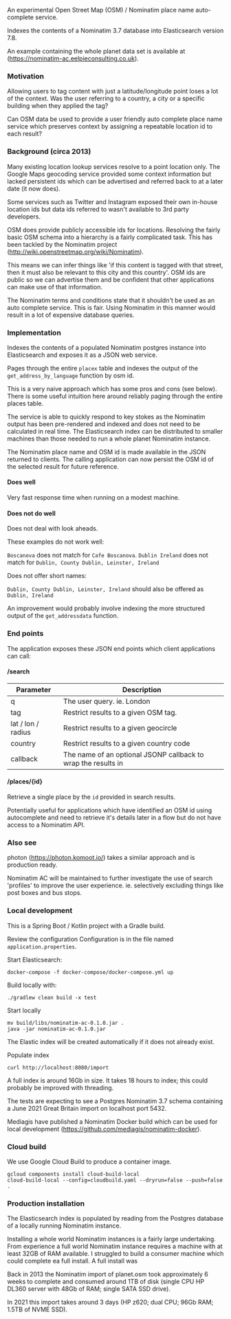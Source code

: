 An experimental Open Street Map (OSM) / Nominatim place name auto-complete service.

Indexes the contents of a Nominatim 3.7 database into Elasticsearch version 7.8.

An example containing the whole planet data set is available at (https://nominatim-ac.eelpieconsulting.co.uk).


### Motivation

Allowing users to tag content with just a latitude/longitude point loses a lot of the context.
Was the user referring to a country, a city or a specific building when they applied the tag?

Can OSM data be used to provide a user friendly auto complete place name service which preserves context by assigning a repeatable location id to each result?

### Background (circa 2013)

Many existing location lookup services resolve to a point location only.
The Google Maps geocoding service provided some context information but lacked persistent ids which can be advertised and referred back to at a later date
(it now does).

Some services such as Twitter and Instagram exposed their own in-house location ids
but data ids referred to wasn't available to 3rd party developers.

OSM does provide publicly accessible ids for locations.
Resolving the fairly basic OSM schema into a hierarchy is a fairly complicated task.
This has been tackled by the Nominatim project (http://wiki.openstreetmap.org/wiki/Nominatim).

This means we can infer things like 'if this content is tagged with that street, then it must also be relevant to this city and this country'.
OSM ids are public so we can advertise them and be confident that other applications can make use of that information.

The Nominatim terms and conditions state that it shouldn't be used as an auto complete service.
This is fair. Using Nominatim in this manner would result in a lot of expensive database queries.



### Implementation

Indexes the contents of a populated Nominatim postgres instance into Elasticsearch and exposes it as a JSON web service.

Pages through the entire `placex` table and indexes the output of the `get_address_by_language` function by osm id.

This is a very naive approach which has some pros and cons (see below).
There is some useful intuition here around reliably paging through the entire places table.

The service is able to quickly respond to key stokes as the Nominatim output has been pre-rendered and indexed and does not need to be calculated in real time.
The Elasticsearch index can be distributed to smaller machines than those needed to run a whole planet Nominatim instance.

The Nominatim place name and OSM id is made available in the JSON returned to clients.
The calling application can now persist the OSM id of the selected result for future reference.


#### Does well

Very fast response time when running on a modest machine.

#### Does not do well

Does not deal with look aheads.

These examples do not work well:

`Boscanova` does not match for `Cafe Boscanova`.
`Dublin Ireland` does not match for `Dublin, County Dublin, Leinster, Ireland`

Does not offer short names:

`Dublin, County Dublin, Leinster, Ireland` should also be offered as `Dublin, Ireland`

An improvement would probably involve indexing the more structured output of the `get_addressdata` function.


### End points

The application exposes these JSON end points which client applications can call:

#### /search

| Parameter          | Description                                                   |
|--------------------|---------------------------------------------------------------|
| q	                 | 	The user query. ie. London                                   |
| tag	               | Restrict results to a given OSM tag.                          |
| lat / lon / radius | Restrict results to a given geocircle                         |
| country            | Restrict results to a given country code                      |
| callback           | The name of an optional JSONP callback to wrap the results in |

#### /places/{id}

Retrieve a single place by the `id` provided in search results.

Potentially useful for applications which have identified an OSM id using autocomplete
and need to retrieve it's details later in a flow but do not have access to a Nominatim API.


### Also see

photon (https://photon.komoot.io/) takes a similar approach and is production ready.

Nominatim AC will be maintained to further investigate the use of search 'profiles' to improve the user experience.
ie. selectively excluding things like post boxes and bus stops.



### Local development

This is a Spring Boot / Kotlin project with a Gradle build.

Review the configuration
Configuration is in the file named `application.properties`.

Start Elasticsearch:
```
docker-compose -f docker-compose/docker-compose.yml up
```

Build locally with:
```
./gradlew clean build -x test
```

Start locally

```
mv build/libs/nominatim-ac-0.1.0.jar .
java -jar nominatim-ac-0.1.0.jar 
```
The Elastic index will be created automatically if it does not already exist.


Populate index

```
curl http://localhost:8080/import
```

A full index is around 16Gb in size.
It takes 18 hours to index; this could probably be improved with threading.


The tests are expecting to see a Postgres Nominatim 3.7 schema containing a June 2021 Great Britain import
on localhost port 5432.

Mediagis have published a Nominatim Docker build which can be used for local development (https://github.com/mediagis/nominatim-docker).


### Cloud build

We use Google Cloud Build to produce a container image.

```
gcloud components install cloud-build-local
cloud-build-local --config=cloudbuild.yaml --dryrun=false --push=false .
```


### Production installation

The Elasticsearch index is populated by reading from the Postgres database of a locally running Nominatim instance.

Installing a whole world Nominatim instances is a fairly large undertaking.
From experience a full world Nominatim instance requires a machine with at least 32GB of RAM available.
I struggled to build a consumer machine which could complete ea full install. A full install was

Back in 2013 the Nominatim import of planet.osm took approximately 6 weeks to complete and consumed around 1TB of disk
(single CPU HP DL360 server with 48Gb of RAM; single SATA SSD drive).

In 2021 this import takes around 3 days (HP z620; dual CPU; 96Gb RAM; 1.5TB of NVME SSD).




